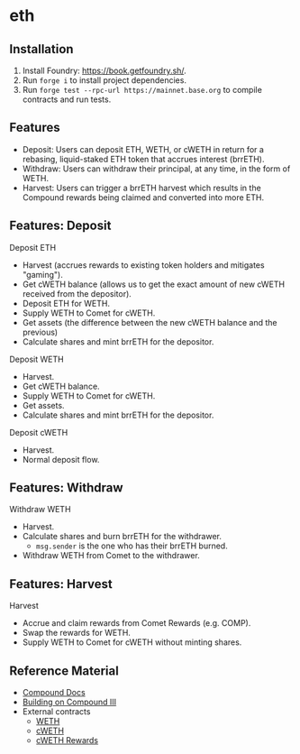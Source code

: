 # eth

## Installation

1. Install Foundry: https://book.getfoundry.sh/.
2. Run `forge i` to install project dependencies.
3. Run `forge test --rpc-url https://mainnet.base.org` to compile contracts and run tests.

## Features

- Deposit: Users can deposit ETH, WETH, or cWETH in return for a rebasing, liquid-staked ETH token that accrues interest (brrETH).
- Withdraw: Users can withdraw their principal, at any time, in the form of WETH.
- Harvest: Users can trigger a brrETH harvest which results in the Compound rewards being claimed and converted into more ETH.

## Features: Deposit

Deposit ETH
- Harvest (accrues rewards to existing token holders and mitigates "gaming").
- Get cWETH balance (allows us to get the exact amount of new cWETH received from the depositor).
- Deposit ETH for WETH.
- Supply WETH to Comet for cWETH.
- Get assets (the difference between the new cWETH balance and the previous)
- Calculate shares and mint brrETH for the depositor.

Deposit WETH
- Harvest.
- Get cWETH balance.
- Supply WETH to Comet for cWETH.
- Get assets.
- Calculate shares and mint brrETH for the depositor.

Deposit cWETH
- Harvest.
- Normal deposit flow.

## Features: Withdraw

Withdraw WETH
- Harvest.
- Calculate shares and burn brrETH for the withdrawer.
  - `msg.sender` is the one who has their brrETH burned.
- Withdraw WETH from Comet to the withdrawer.

## Features: Harvest

Harvest
- Accrue and claim rewards from Comet Rewards (e.g. COMP).
- Swap the rewards for WETH.
- Supply WETH to Comet for cWETH without minting shares.

## Reference Material

- [Compound Docs](https://docs.compound.finance/)
- [Building on Compound III](https://www.youtube.com/watch?v=OjYe_5sVcTM)
- External contracts
  - [WETH](basescan.org/address/0x4200000000000000000000000000000000000006)
  - [cWETH](https://basescan.org/address/0x46e6b214b524310239732D51387075E0e70970bf)
  - [cWETH Rewards](https://basescan.org/address/0x123964802e6ababbe1bc9547d72ef1b69b00a6b1)
